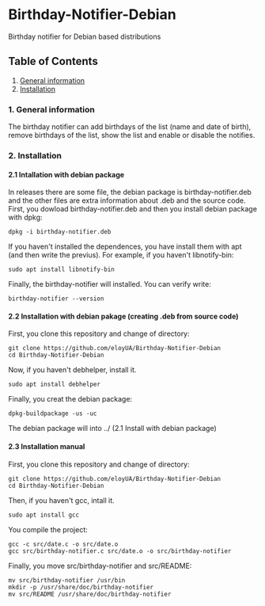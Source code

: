 # Birthday-Notifier-Debian
Birthday notifier for Debian based distributions
## Table of Contents
1. [General information](#general-information)
2. [Installation](#installation)

### 1. General information
The birthday notifier can add birthdays of the list (name and date of birth), remove birthdays of the list, show the list and enable or disable the notifies.


### 2. Installation
#### 2.1 Intallation with debian package
In releases there are some file, the debian package is birthday-notifier.deb and the other files are extra information about .deb and the source code.
First, you dowload birthday-notifier.deb and then you install debian package with dpkg:
```
dpkg -i birthday-notifier.deb
```
If you haven't installed the dependences, you have install them with apt (and then write the previus). For example, if you haven't libnotify-bin:
```
sudo apt install libnotify-bin
```
Finally, the birthday-notifier will installed. You can verify write:
```
birthday-notifier --version
```

#### 2.2 Installation with debian pakage (creating .deb from source code)
First, you clone this repository and change of directory:
```
git clone https://github.com/eloyUA/Birthday-Notifier-Debian
cd Birthday-Notifier-Debian
```
Now, if you haven't debhelper, install it.
```
sudo apt install debhelper
```
Finally, you creat the debian package:
```
dpkg-buildpackage -us -uc
```
The debian package will into ../ (2.1 Install with debian package)

#### 2.3 Installation manual
First, you clone this repository and change of directory:
```
git clone https://github.com/eloyUA/Birthday-Notifier-Debian
cd Birthday-Notifier-Debian
```
Then, if you haven't gcc, intall it.
```
sudo apt install gcc
```
You compile the project:
```
gcc -c src/date.c -o src/date.o
gcc src/birthday-notifier.c src/date.o -o src/birthday-notifier
```
Finally, you move src/birthday-notifier and src/README:
```
mv src/birthday-notifier /usr/bin
mkdir -p /usr/share/doc/birthday-notifier
mv src/README /usr/share/doc/birthday-notifier
```
